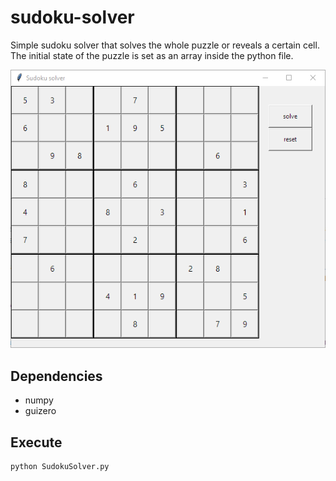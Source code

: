# sudoku-solver
Simple sudoku solver that solves the whole puzzle or reveals a certain cell. The initial state of the puzzle is set as an array inside the python file.

![Main screen](https://github.com/flodek/sudoku-solver/blob/main/main_screen.png?raw=true)

## Dependencies
- numpy
- guizero

## Execute
```bash
python SudokuSolver.py
```
